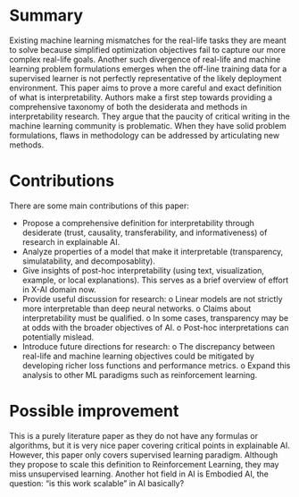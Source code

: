 # Summary
Existing machine learning mismatches for the real-life tasks they are meant to solve
because simplified optimization objectives fail to capture our more complex real-life goals.
Another such divergence of real-life and machine learning problem formulations emerges
when the off-line training data for a supervised learner is not perfectly representative of
the likely deployment environment. This paper aims to prove a more careful and exact
definition of what is interpretability. Authors make a first step towards providing a
comprehensive taxonomy of both the desiderata and methods in interpretability research.
They argue that the paucity of critical writing in the machine learning community is
problematic. When they have solid problem formulations, flaws in methodology can be
addressed by articulating new methods.
# Contributions
There are some main contributions of this paper:
- Propose a comprehensive definition for interpretability through desiderate (trust,
causality, transferability, and informativeness) of research in explainable AI.
- Analyze properties of a model that make it interpretable (transparency,
simulatability, and decomposablity).
- Give insights of post-hoc interpretability (using text, visualization, example, or local
explanations). This serves as a brief overview of effort in X-AI domain now.
- Provide useful discussion for research:
o Linear models are not strictly more interpretable than deep neural networks.
o Claims about interpretability must be qualified.
o In some cases, transparency may be at odds with the broader objectives of
AI.
o Post-hoc interpretations can potentially mislead.
- Introduce future directions for research:
o The discrepancy between real-life and machine learning objectives could
be mitigated by developing richer loss functions and performance metrics.
o Expand this analysis to other ML paradigms such as reinforcement learning.
# Possible improvement
This is a purely literature paper as they do not have any formulas or algorithms, but it is
very nice paper covering critical points in explainable AI. However, this paper only covers
supervised learning paradigm.
Although they propose to scale this definition to Reinforcement Learning, they may miss
unsupervised learning. Another hot field in AI is Embodied AI, the question: “is this work
scalable” in AI basically? 

